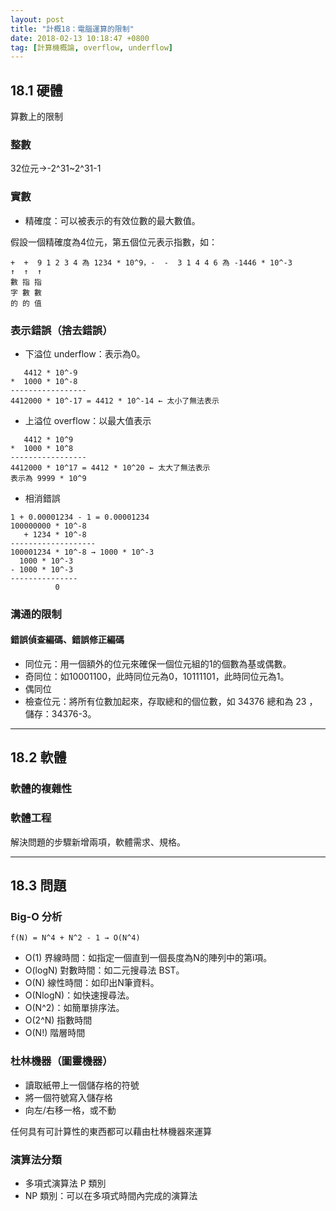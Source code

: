 ```yaml
---
layout: post
title: "計概18：電腦運算的限制"
date: 2018-02-13 10:18:47 +0800
tag: [計算機概論, overflow, underflow]
---
```

## 18.1 硬體
算數上的限制
### 整數
32位元→-2^31~2^31-1

### 實數
- 精確度：可以被表示的有效位數的最大數值。

假設一個精確度為4位元，第五個位元表示指數，如：

``` line_number:false
+  +  9 1 2 3 4 為 1234 * 10^9，-  -  3 1 4 4 6 為 -1446 * 10^-3
↑  ↑  ↑
數 指 指
字 數 數
的 的 值
```
<!-- more -->

### 表示錯誤（捨去錯誤）
- 下溢位 underflow：表示為0。

``` line_number:false
   4412 * 10^-9
*  1000 * 10^-8
-----------------
4412000 * 10^-17 = 4412 * 10^-14 ← 太小了無法表示
```
- 上溢位 overflow：以最大值表示

``` line_number:false
   4412 * 10^9
*  1000 * 10^8
-----------------
4412000 * 10^17 = 4412 * 10^20 ← 太大了無法表示
表示為 9999 * 10^9
```
- 相消錯誤

``` line_number:false
1 + 0.00001234 - 1 = 0.00001234
100000000 * 10^-8
   + 1234 * 10^-8
-------------------
100001234 * 10^-8 → 1000 * 10^-3
  1000 * 10^-3
- 1000 * 10^-3
---------------
          0
```

### 溝通的限制
#### 錯誤偵查編碼、錯誤修正編碼
- 同位元：用一個額外的位元來確保一個位元組的1的個數為基或偶數。
- 奇同位：如10001100，此時同位元為0，10111101，此時同位元為1。
- 偶同位
- 檢查位元：將所有位數加起來，存取總和的個位數，如 34376 總和為 23 ，儲存：34376-3。

---
## 18.2 軟體
### 軟體的複雜性
### 軟體工程
解決問題的步驟新增兩項，軟體需求、規格。

---
## 18.3 問題
### Big-O 分析

``` line_number:false
f(N) = N^4 + N^2 - 1 → O(N^4)
```
- O(1) 界線時間：如指定一個直到一個長度為N的陣列中的第i項。
- O(logN) 對數時間：如二元搜尋法 BST。
- O(N) 線性時間：如印出N筆資料。
- O(NlogN)：如快速搜尋法。
- O(N^2)：如簡單排序法。
- O(2^N) 指數時間
- O(N!) 階層時間

### 杜林機器（圖靈機器）
- 讀取紙帶上一個儲存格的符號
- 將一個符號寫入儲存格
- 向左/右移一格，或不動

任何具有可計算性的東西都可以藉由杜林機器來運算

### 演算法分類
- 多項式演算法 P 類別
- NP 類別：可以在多項式時間內完成的演算法